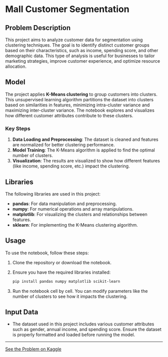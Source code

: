 
# Mall Customer Segmentation

## Problem Description

This project aims to analyze customer data for segmentation using clustering techniques. The goal is to identify distinct customer groups based on their characteristics, such as income, spending score, and other demographic data. This type of analysis is useful for businesses to tailor marketing strategies, improve customer experience, and optimize resource allocation.

## Model

The project applies **K-Means clustering** to group customers into clusters. This unsupervised learning algorithm partitions the dataset into clusters based on similarities in features, minimizing intra-cluster variance and maximizing inter-cluster variance. The notebook explores and visualizes how different customer attributes contribute to these clusters.

### Key Steps

1. **Data Loading and Preprocessing**: The dataset is cleaned and features are normalized for better clustering performance.
2. **Model Training**: The K-Means algorithm is applied to find the optimal number of clusters.
3. **Visualization**: The results are visualized to show how different features (like income, spending score, etc.) impact the clustering.

## Libraries

The following libraries are used in this project:

- **pandas**: For data manipulation and preprocessing.
- **numpy**: For numerical operations and array manipulations.
- **matplotlib**: For visualizing the clusters and relationships between features.
- **sklearn**: For implementing the K-Means clustering algorithm.

## Usage

To use the notebook, follow these steps:

1. Clone the repository or download the notebook.
2. Ensure you have the required libraries installed:

   ```bash
   pip install pandas numpy matplotlib scikit-learn
   ```

3. Run the notebook cell by cell. You can modify parameters like the number of clusters to see how it impacts the clustering.

## Input Data

- The dataset used in this project includes various customer attributes such as gender, annual income, and spending score. Ensure the dataset is properly formatted and loaded before running the model.

<hr>

[See the Problem on Kaggle](https://www.kaggle.com/code/mustafaelkaranshawy/mall-customer-clustering)